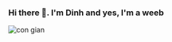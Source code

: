 ### Hi there 👋. I'm Dinh and yes, I'm a weeb

![con gian](https://github.com/duiga2611/duiga2611/assets/102285872/bd477377-95b0-458d-8bfb-8d47ae6c0d1d)
